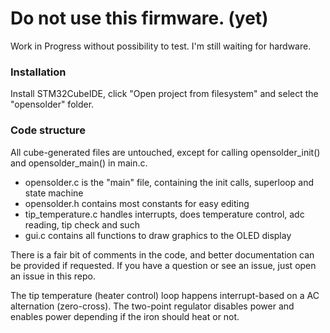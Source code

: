 # Do not use this firmware. (yet) 

Work in Progress without possibility to test. I'm still waiting for hardware.



### Installation

Install STM32CubeIDE, click "Open project from filesystem" and select the "opensolder" folder.

### Code structure
All cube-generated files are untouched, except for calling opensolder_init() and opensolder_main() in main.c.
- opensolder.c is the "main" file, containing the init calls, superloop and state machine
- opensolder.h contains most constants for easy editing
- tip_temperature.c handles interrupts, does temperature control, adc reading, tip check and such
- gui.c contains all functions to draw graphics to the OLED display

There is a fair bit of comments in the code, and better documentation can be provided if requested. If you have a question or see an issue, just open an issue in this repo.

The tip temperature (heater control) loop happens interrupt-based on a AC alternation (zero-cross). The two-point regulator disables power and enables power depending if the iron should heat or not. 

